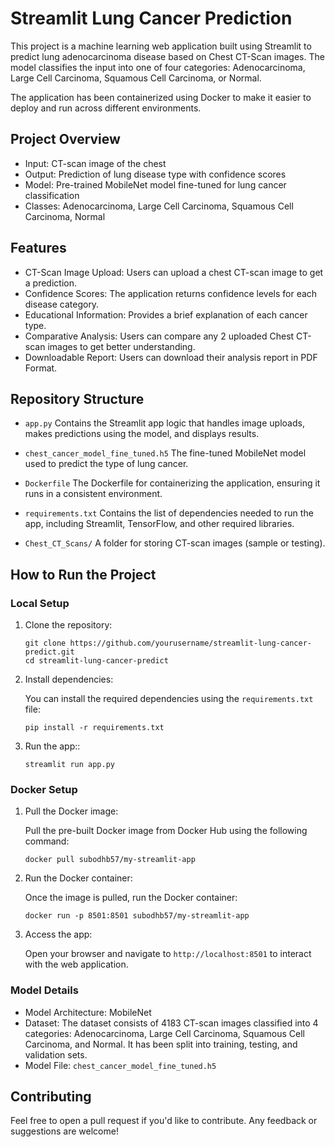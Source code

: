 # Streamlit Lung Cancer Prediction

This project is a machine learning web application built using Streamlit to predict lung adenocarcinoma disease based on Chest CT-Scan images. The model classifies the input into one of four categories: Adenocarcinoma, Large Cell Carcinoma, Squamous Cell Carcinoma, or Normal.

The application has been containerized using Docker to make it easier to deploy and run across different environments.

## Project Overview

* Input: CT-scan image of the chest
* Output: Prediction of lung disease type with confidence scores
* Model: Pre-trained MobileNet model fine-tuned for lung cancer classification
* Classes: Adenocarcinoma, Large Cell Carcinoma, Squamous Cell Carcinoma, Normal

## Features

* CT-Scan Image Upload: Users can upload a chest CT-scan image to get a prediction.
* Confidence Scores: The application returns confidence levels for each disease category.
* Educational Information: Provides a brief explanation of each cancer type.
* Comparative Analysis: Users can compare any 2 uploaded Chest CT-scan images to get better understanding.
* Downloadable Report: Users can download their analysis report in PDF Format.
 
## Repository Structure

* `app.py`
   Contains the Streamlit app logic that handles image uploads, makes predictions using the model, and displays results.

* `chest_cancer_model_fine_tuned.h5`
   The fine-tuned MobileNet model used to predict the type of lung cancer.

* `Dockerfile`
   The Dockerfile for containerizing the application, ensuring it runs in a consistent environment.

* `requirements.txt`
   Contains the list of dependencies needed to run the app, including Streamlit, TensorFlow, and other required libraries.

* `Chest_CT_Scans/`
   A folder for storing CT-scan images (sample or testing).

## How to Run the Project

### Local Setup
1. Clone the repository:
   
   ```
   git clone https://github.com/yourusername/streamlit-lung-cancer-predict.git
   cd streamlit-lung-cancer-predict
   ```
2. Install dependencies:

   You can install the required dependencies using the `requirements.txt` file:

   ```
   pip install -r requirements.txt
   ```
3. Run the app::

   ```
   streamlit run app.py
   ```
### Docker Setup
1. Pull the Docker image:

   Pull the pre-built Docker image from Docker Hub using the following command:

   ```
   docker pull subodhb57/my-streamlit-app
   ```
2. Run the Docker container:

   Once the image is pulled, run the Docker container:

   ```
   docker run -p 8501:8501 subodhb57/my-streamlit-app
   ```
3. Access the app:

   Open your browser and navigate to `http://localhost:8501` to interact with the web application.

### Model Details
* Model Architecture: MobileNet
* Dataset: The dataset consists of 4183 CT-scan images classified into 4 categories: Adenocarcinoma, Large Cell Carcinoma, Squamous Cell Carcinoma, and Normal. It has been split into training, testing, and 
  validation sets.
* Model File: `chest_cancer_model_fine_tuned.h5`

## Contributing
Feel free to open a pull request if you'd like to contribute. Any feedback or suggestions are welcome!
